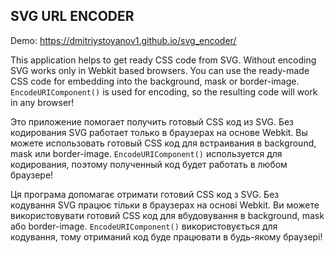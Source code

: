 ## SVG URL ENCODER

Demo: https://dmitriystoyanov1.github.io/svg_encoder/

This application helps to get ready CSS code from SVG. Without encoding SVG works only in Webkit based browsers. You can use the ready-made CSS code for embedding into the background, mask or border-image. ```EncodeURIComponent()``` is used for encoding, so the resulting code will work in any browser!

Это приложение помогает получить готовый CSS код из SVG. Без кодирования SVG работает только в браузерах на основе Webkit. Вы можете использовать готовый CSS код для встраивания в background, mask или border-image. ```EncodeURIComponent()``` используется для кодирования, поэтому полученный код будет работать в любом браузере!

Ця програма допомагає отримати готовий CSS код з SVG. Без кодування SVG працює тільки в браузерах на основі Webkit. Ви можете використовувати готовий CSS код для вбудовування в background, mask або border-image. ```EncodeURIComponent()``` використовується для кодування, тому отриманий код буде працювати в будь-якому браузері!
